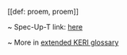 [[def: proem, proem]]

~ Spec-Up-T link: <a href='https://weboftrust.github.io/WOT-terms/docs/glossary/proem'>here</a>

~ More in <a href="https://weboftrust.github.io/WOT-terms/docs/glossary/proem">extended KERI glossary</a>
